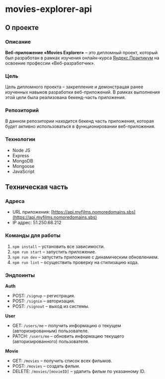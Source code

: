 # movies-explorer-api
## О проекте

### Описание
**Веб-приложение «Movies Explorer»** – это дипломный проект, который был разработан в рамках изучения
онлайн-курса [Яндекс.Практикум](https://practicum.yandex.ru/) на освоение профессии «Веб-разработчик».

### Цель
Цель дипломного проекта – закрепление и демонстрацая ранее изученных навыков разработки веб-приложений.
В рамках выполнения этой цели была реализована бекенд-часть приложения.

### Репозиторий
В данном репозитории находится бекенд часть приложения, которая будет активно использоваться в функционировании веб-приложения.

### Технологии
- Node JS
- Express
- MongoDB
- Mongoose
- JavaScript
## Техническая часть

### Адреса
- URL приложения: [https://api.myfilms.nomoredomains.sbs](https://api.myfilms.nomoredomains.sbs)
- IP адрес: 51.250.68.212 

### Команды для работы
1. `npm install` – установить все зависимости.
2. `npm run start` – запустить приложение.
3. `npm run dev` – запустить приложение с динамическим обновлением.
4. `npm run lint` – осуществить проверку на стилизацию кода.

### Эндпоинты
**Auth**
- POST: `/signup` – регистрация.
- POST: `/signin` – авторизация.
- POST: `/signout` – выход из системы.

**User**
- GET: `/users/me` – получить информацию о текущем (авторизированным) пользователе.
- PATCH: `/users/me` – обновить информацию текущего (авторизированного) пользователя.

**Movie**
- GET: `/movies` – получить список всех фильмов.
- POST: `/movies` – создать фильм.
- DELETE: `/movies/[movieID]` – удалить фильм по указанному ID.